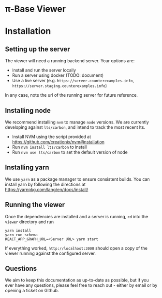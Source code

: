 # π-Base Viewer

# Installation

## Setting up the server

The viewer will need a running backend server. Your options are:

* Install and run the server locally
* Run a server using docker (TODO: document)
* Use a live server (e.g. `https://server.counterexamples.info`, `https://server.staging.counterexamples.info`)

In any case, note the url of the running server for future reference.

## Installing node

We recommend installing `nvm` to manage `node` versions. We are currently developing against `lts/carbon`, and intend to track the most recent lts.

* Install NVM using the script provided at https://github.com/creationix/nvm#installation
* Run `nvm install lts/carbon` to install
* Run `nvm use lts/carbon` to set the default version of node

## Installing yarn

We use `yarn` as a package manager to ensure consistent builds. You can install
yarn by following the directions at https://yarnpkg.com/lang/en/docs/install/

## Running the viewer

Once the dependencies are installed and a server is running, `cd` into the `viewer` directory and run

    yarn install
    yarn run schema
    REACT_APP_GRAPH_URL=<Server URL> yarn start

If everything worked, `http://localhost:3000` should open a copy of the viewer running against the configured server.

## Questions

We aim to keep this documentation as up-to-date as possible, but if you ever have any questions, please feel free to reach out - either by email or by opening a ticket on Github.
